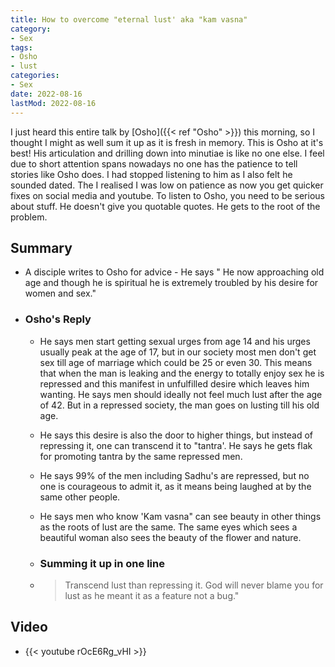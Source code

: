 ```yaml
---
title: How to overcome "eternal lust' aka "kam vasna"
category:
- Sex
tags:
- Osho
- lust
categories:
- Sex
date: 2022-08-16
lastMod: 2022-08-16
---
```

I just heard this entire talk by [Osho]({{< ref "Osho" >}}) this morning, so I thought I might as well sum it up as it is fresh in memory. This is Osho at it's best! His articulation and drilling down into minutiae is like no one else. I feel due to short attention spans nowadays no one has the patience to tell stories like Osho does. I had stopped listening to him as I also felt he sounded dated. The I realised I was low on patience as now you get quicker fixes on social media and youtube. To listen to Osho, you need to be serious about stuff. He doesn't give you quotable quotes. He gets to the root of the problem.

## Summary

  + A disciple writes to Osho for advice - He says " He now approaching old age and though he is spiritual he is extremely troubled by his desire for women and sex."

  + ### Osho's Reply

    + He says men start getting sexual urges from age 14 and his urges usually peak at the age of 17, but in our society most men don't get sex till age of marriage which could be 25 or even 30. This means that when the man is leaking and the energy to totally enjoy sex he is repressed and this manifest in unfulfilled desire which leaves him wanting. He says men should ideally not feel much lust after the age of 42. But in a repressed society, the man goes on lusting till his old age.

    + He says this desire is also the door to higher things, but instead of repressing it, one can transcend it to "tantra'. He says he gets flak for promoting tantra by the same repressed men.

    + He says 99% of the men including Sadhu's are repressed, but no one is courageous to admit it, as it means being laughed at by the same other people.

    + He says men who know 'Kam vasna" can see beauty in other things as the roots of lust are the same. The same eyes which sees a beautiful woman also sees the beauty of the flower and nature.

    + ### Summing it up in one line

    + > Transcend lust than repressing it. God will never blame you for lust as he meant it as a feature not a bug."

## Video

  + {{< youtube rOcE6Rg_vHI >}}
